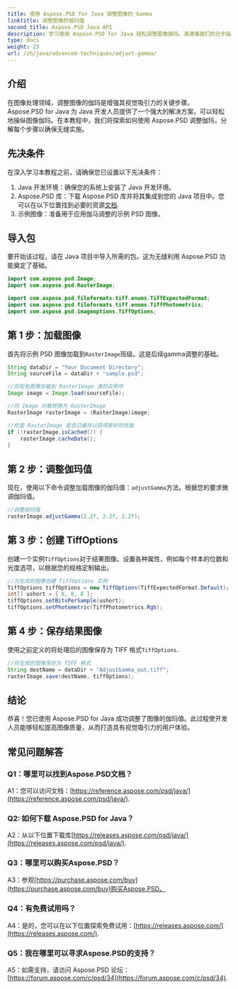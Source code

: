 ```yaml
---
title: 使用 Aspose.PSD for Java 调整图像的 Gamma
linktitle: 调整图像的伽玛值
second_title: Aspose.PSD Java API
description: 学习使用 Aspose.PSD for Java 轻松调整图像伽玛。请遵循我们的分步指南以获得最佳结果。
type: docs
weight: 23
url: /zh/java/advanced-techniques/adjust-gamma/
---
```

## 介绍

在图像处理领域，调整图像的伽玛是增强其视觉吸引力的关键步骤。 Aspose.PSD for Java 为 Java 开发人员提供了一个强大的解决方案，可以轻松地操纵图像伽玛。在本教程中，我们将探索如何使用 Aspose.PSD 调整伽玛，分解每个步骤以确保无缝实施。

## 先决条件

在深入学习本教程之前，请确保您已设置以下先决条件：

1. Java 开发环境：确保您的系统上安装了 Java 开发环境。
2.  Aspose.PSD 库：下载 Aspose.PSD 库并将其集成到您的 Java 项目中。您可以在以下位置找到必要的资源[文档](https://reference.aspose.com/psd/java/).
3. 示例图像：准备用于应用伽马调整的示例 PSD 图像。

## 导入包

要开始该过程，请在 Java 项目中导入所需的包。这为无缝利用 Aspose.PSD 功能奠定了基础。

```java
import com.aspose.psd.Image;
import com.aspose.psd.RasterImage;

import com.aspose.psd.fileformats.tiff.enums.TiffExpectedFormat;
import com.aspose.psd.fileformats.tiff.enums.TiffPhotometrics;
import com.aspose.psd.imageoptions.TiffOptions;
```

## 第 1 步：加载图像

首先将示例 PSD 图像加载到`RasterImage`班级。这是后续gamma调整的基础。

```java
String dataDir = "Your Document Directory";
String sourceFile = dataDir + "sample.psd";

//将现有图像加载到 RasterImage 类的实例中
Image image = Image.load(sourceFile);

//将 Image 对象转换为 RasterImage
RasterImage rasterImage = (RasterImage)image;

//检查 RasterImage 是否已缓存以获得更好的性能
if (!rasterImage.isCached()) {
    rasterImage.cacheData();
}
```

## 第 2 步：调整伽玛值

现在，使用以下命令调整加载图像的伽玛值：`adjustGamma`方法。根据您的要求微调伽玛值。

```java
//调整伽玛值
rasterImage.adjustGamma(2.2f, 2.2f, 2.2f);
```

## 第 3 步：创建 TiffOptions

创建一个实例`TiffOptions`对于结果图像。设置各种属性，例如每个样本的位数和光度选项，以根据您的规格定制输出。

```java
//为生成的图像创建 TiffOptions 实例
TiffOptions tiffOptions = new TiffOptions(TiffExpectedFormat.Default);
int[] ushort = { 8, 8, 8 };
tiffOptions.setBitsPerSample(ushort);
tiffOptions.setPhotometric(TiffPhotometrics.Rgb);
```

## 第 4 步：保存结果图像

使用之前定义的将处理后的图像保存为 TIFF 格式`TiffOptions`.

```java
//将生成的图像保存为 TIFF 格式
String destName = dataDir + "AdjustGamma_out.tiff";
rasterImage.save(destName, tiffOptions);
```

## 结论

恭喜！您已使用 Aspose.PSD for Java 成功调整了图像的伽玛值。此过程使开发人员能够轻松提高图像质量，从而打造具有视觉吸引力的用户体验。

## 常见问题解答

### Q1：哪里可以找到Aspose.PSD文档？

 A1：您可以访问文档：[https://reference.aspose.com/psd/java/](https://reference.aspose.com/psd/java/).

### Q2: 如何下载 Aspose.PSD for Java？

 A2：从以下位置下载库[https://releases.aspose.com/psd/java/](https://releases.aspose.com/psd/java/).

### Q3：哪里可以购买Aspose.PSD？

 A3：参观[https://purchase.aspose.com/buy](https://purchase.aspose.com/buy)购买Aspose.PSD。

### Q4：有免费试用吗？

 A4：是的，您可以在以下位置探索免费试用：[https://releases.aspose.com/](https://releases.aspose.com/).

### Q5：我在哪里可以寻求Aspose.PSD的支持？

 A5：如需支持，请访问 Aspose.PSD 论坛：[https://forum.aspose.com/c/psd/34](https://forum.aspose.com/c/psd/34).